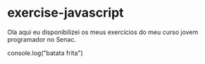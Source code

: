 # exercise-javascript

Ola aqui eu disponibilizei os meus exercícios do meu curso jovem programador no Senac.

console.log("batata frita")